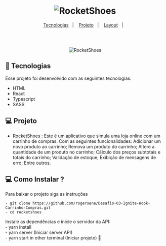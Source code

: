 <h1 align="center">
 <img alt="RocketShoes" src="https://github.com/rogersene/ignite-template-reactjs-criando-um-projeto-do-zero/tree/master/public/Logo.svg" >
</h1>

<p align="center">
  <a href="#-tecnologias">Tecnologias</a>&nbsp;&nbsp;&nbsp;|&nbsp;&nbsp;&nbsp;
  <a href="#-projeto">Projeto</a>&nbsp;&nbsp;&nbsp;|&nbsp;&nbsp;&nbsp;
  <a href="#-layout">Layout</a>&nbsp;&nbsp;&nbsp;|&nbsp;&nbsp;&nbsp;
</p>

<br>

<br>

<p align="center">
 <img alt="RocketShoes" src="https://github.com/rogersene/ignite-template-reactjs-criando-um-projeto-do-zero/tree/master/public/Logo.svg">
</p>



## 🚀 Tecnologias

Esse projeto foi desenvolvido com as seguintes tecnologias:

- HTML
- React
- Typescript
- SASS


## 💻 Projeto

- RocketShoes  : Este é um aplicativo que simula uma loja online com um carrinho de compras. Com as seguintes funcionalidades: Adicionar um novo produto ao carrinho; Remova um produto do carrinho; Altere a quantidade de um produto no carrinho; Cálculo dos preços subtotais e totais do carrinho; Validação de estoque; Exibição de mensagens de erro; Entre outros.

## 💻 Como Instalar ?

  Para baixar o projeto siga as instruções
  
    - git clone https://github.com/rogersene/Desafio-03-Ignite-Hook-Carrinho-Compras.git
    - cd rocketshoes
  
  Instale as dependências e inicie o servidor da API: <br>
    - yarn install <br>
    - yarn server (Iniciar server API) <br>
    - yarn start in other terminal (Iniciar projeto) 🥳
